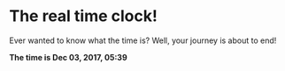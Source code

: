 # The real time clock!

Ever wanted to know what the time is? Well, your journey is about to end!

**The time is Dec 03, 2017, 05:39**